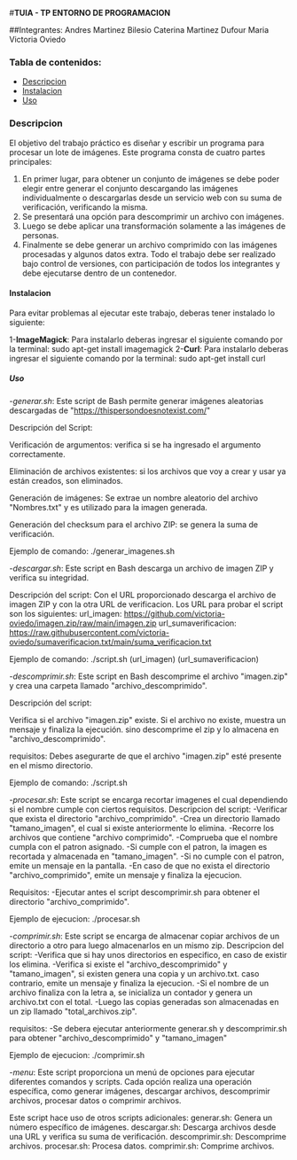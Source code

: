 #**TUIA - TP ENTORNO DE PROGRAMACION**

##Integrantes:
Andres Martinez Bilesio
Caterina Martinez Dufour
Maria Victoria Oviedo

### Tabla de contenidos:
- [Descripcion](#Descripcion)
- [Instalacion](#Instalacion)
- [Uso](#Uso)

### Descripcion
El objetivo del trabajo práctico es diseñar y escribir un programa para 
procesar un lote de imágenes. 
Este programa consta de cuatro partes principales:
1. En primer lugar, para obtener un conjunto de imágenes se debe poder
elegir entre generar el conjunto descargando las imágenes individualmente o
descargarlas desde un servicio web con su suma de verificación, verificando
la misma.
2. Se presentará una opción para descomprimir un archivo con imágenes.
3. Luego se debe aplicar una transformación solamente a las imágenes de
personas.
4. Finalmente se debe generar un archivo comprimido con las imágenes
procesadas y algunos datos extra.
Todo el trabajo debe ser realizado bajo control de versiones, con participación
de todos los integrantes y debe ejecutarse dentro de un contenedor.

#### Instalacion
Para evitar problemas al ejecutar este trabajo, deberas tener instalado lo
siguiente:

1-**ImageMagick**:
Para instalarlo deberas ingresar el siguiente comando por la terminal:
sudo apt-get install imagemagick
2-**Curl**:
Para instalarlo deberas ingresar el siguiente comando por la terminal:
sudo apt-get install curl

##### Uso
-*generar.sh*:
Este script de Bash permite generar imágenes aleatorias descargadas de "https://thispersondoesnotexist.com/"

Descripción del Script:

Verificación de argumentos: verifica si se ha ingresado el argumento correctamente.

Eliminación de archivos existentes: si los archivos que voy a crear y usar ya están creados, son eliminados.

Generación de imágenes: Se extrae un nombre aleatorio del archivo "Nombres.txt" y es utilizado para la imagen generada.

Generación del checksum para el archivo ZIP: se genera la suma de verificación.

Ejemplo de comando: ./generar_imagenes.sh <cantidad>

-*descargar.sh*:
Este script en Bash descarga un archivo de imagen ZIP y verifica su integridad.

Descripción del script:
Con el URL proporcionado descarga el archivo de imagen ZIP y con la otra URL de verificacion.
Los URL para probar el script son los siguientes:
url_imagen: 
https://github.com/victoria-oviedo/imagen.zip/raw/main/imagen.zip
url_sumaverificacion: 
https://raw.githubusercontent.com/victoria-oviedo/sumaverificacion.txt/main/suma_verificacion.txt

Ejemplo de comando: ./script.sh (url_imagen) (url_sumaverificacion)

-*descomprimir.sh*:
Este script en Bash descomprime el archivo "imagen.zip" y crea una carpeta llamado "archivo_descomprimido".

Descripción del script:

Verifica si el archivo "imagen.zip" existe. Si el archivo no existe, muestra un mensaje y finaliza la ejecución. sino descomprime el zip y lo almacena en "archivo_descomprimido".

requisitos:
Debes asegurarte de que el archivo "imagen.zip" esté presente en el mismo directorio.

Ejemplo de comando:  ./script.sh

-*procesar.sh*:
Este script se encarga recortar imagenes el cual dependiendo si el nombre cumple con ciertos requisitos.
Descripcion del script:
-Verificar que exista el directorio "archivo_comprimido".
-Crea un directorio llamado "tamano_imagen", el cual si existe anteriormente lo elimina.
-Recorre los archivos que contiene "archivo comprimido".
-Comprueba que el nombre cumpla con el patron asignado.
-Si cumple con el patron, la imagen es recortada y almacenada en "tamano_imagen".
-Si no cumple con el patron, emite un mensaje en la pantalla.
-En caso de que no exista el directorio "archivo_comprimido", emite un mensaje y finaliza la ejecucion.

Requisitos:
-Ejecutar antes el script descomprimir.sh para obtener el directorio "archivo_comprimido".

Ejemplo de ejecucion: ./procesar.sh

-*comprimir.sh*:
Este script se encarga de almacenar copiar archivos de un directorio a otro para luego almacenarlos en un mismo zip.
Descripcion del script:
-Verifica que si hay unos directorios en especifico, en caso de existir los elimina.
-Verifica si existe el "archivo_descomprimido" y "tamano_imagen", si existen genera una copia y un archivo.txt. caso contrario, emite un mensaje y finaliza la ejecucion.
-Si el nombre de un archivo finaliza con la letra a, se inicializa un contador y genera un archivo.txt con el total.
-Luego las copias generadas son almacenadas en un zip llamado "total_archivos.zip".

requisitos:
-Se debera ejecutar anteriormente generar.sh y descomprimir.sh para obtener "archivo_descomprimido" y "tamano_imagen"

Ejemplo de ejecucion: ./comprimir.sh

-*menu*:
Este script proporciona un menú de opciones para ejecutar diferentes comandos y scripts. 
Cada opción realiza una operación específica, como generar imágenes, descargar archivos, descomprimir archivos, procesar datos o comprimir archivos.

Este script hace uso de otros scripts adicionales:
generar.sh: Genera un número específico de imágenes. 
descargar.sh: Descarga archivos desde una URL y verifica su suma de verificación. 
descomprimir.sh: Descomprime archivos. 
procesar.sh: Procesa datos. 
comprimir.sh: Comprime archivos.

